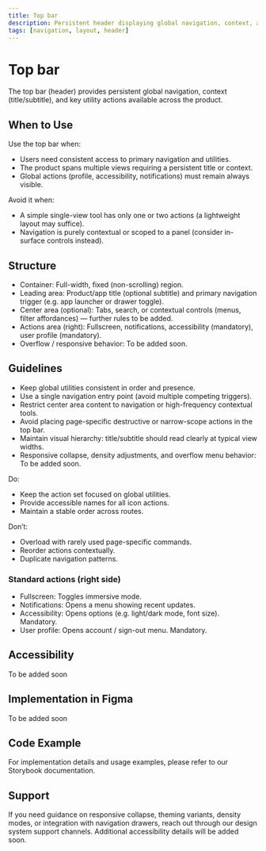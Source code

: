 ```yaml
---
title: Top bar
description: Persistent header displaying global navigation, context, and utility actions.
tags: [navigation, layout, header]
---
```


# Top bar

The top bar (header) provides persistent global navigation, context (title/subtitle), and key utility actions available across the product.

## When to Use

Use the top bar when:

- Users need consistent access to primary navigation and utilities.
- The product spans multiple views requiring a persistent title or context.
- Global actions (profile, accessibility, notifications) must remain always visible.

Avoid it when:

- A simple single-view tool has only one or two actions (a lightweight layout may suffice).
- Navigation is purely contextual or scoped to a panel (consider in-surface controls instead).

## Structure

- Container: Full-width, fixed (non-scrolling) region.
- Leading area: Product/app title (optional subtitle) and primary navigation trigger (e.g. app launcher or drawer toggle).
- Center area (optional): Tabs, search, or contextual controls (menus, filter affordances) — further rules to be added.
- Actions area (right): Fullscreen, notifications, accessibility (mandatory), user profile (mandatory).
- Overflow / responsive behavior: To be added soon.

## Guidelines

- Keep global utilities consistent in order and presence.
- Use a single navigation entry point (avoid multiple competing triggers).
- Restrict center area content to navigation or high-frequency contextual tools.
- Avoid placing page-specific destructive or narrow-scope actions in the top bar.
- Maintain visual hierarchy: title/subtitle should read clearly at typical view widths.
- Responsive collapse, density adjustments, and overflow menu behavior: To be added soon.

Do:

- Keep the action set focused on global utilities.
- Provide accessible names for all icon actions.
- Maintain a stable order across routes.

Don’t:

- Overload with rarely used page-specific commands.
- Reorder actions contextually.
- Duplicate navigation patterns.

### Standard actions (right side)

- Fullscreen: Toggles immersive mode.
- Notifications: Opens a menu showing recent updates.
- Accessibility: Opens options (e.g. light/dark mode, font size). Mandatory.
- User profile: Opens account / sign-out menu. Mandatory.

## Accessibility

To be added soon

## Implementation in Figma

To be added soon

## Code Example

For implementation details and usage examples, please refer to our Storybook documentation.

## Support

If you need guidance on responsive collapse, theming variants, density modes, or integration with navigation drawers, reach out through our design system support channels. Additional accessibility details will be added soon.
